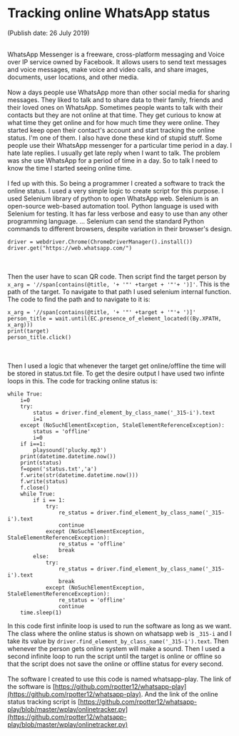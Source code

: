 # Tracking online WhatsApp status
(Publish date: 26 July 2019)<br><br>

WhatsApp Messenger is a freeware, cross-platform messaging and Voice over IP service owned by Facebook. It allows users to send text messages and voice messages, make voice and video calls, and share images, documents, user locations, and other media. 
<br><br>
Now a days people use WhatsApp more than other social media for sharing messages. They liked to talk and to share data to their family, friends and their loved ones on WhatsApp. Sometimes people wants to talk with their contacts but they are not online at that time. They get curious to know at what time they get online and for how much time they were online. They started keep open their contact's account and start tracking the online status. I'm one of them. I also have done these kind of stupid stuff. Some people use their WhatsApp messenger for a particular time period in a day. I hate late replies. I usually get late reply when I want to talk. The problem was she use WhatsApp for a period of time in a day. So to talk I need to know the time I started seeing online time.
<br><br>
I fed up with this. So being a programmer I created a software to track the online status. I used a very simple logic to create script for this purpose. I used Selenium library of python to open WhatsApp web. Selenium is an open-source web-based automation tool. Python language is used with Selenium for testing. It has far less verbose and easy to use than any other programming language. ... Selenium can send the standard Python commands to different browsers, despite variation in their browser's design. 
```
driver = webdriver.Chrome(ChromeDriverManager().install())
driver.get("https://web.whatsapp.com/")
```
<br><br>
Then the user have to scan QR code. Then script find the target person by `x_arg = '//span[contains(@title, '+ '"' +target + '"'+ ')]'`. This is the path of the target. To navigate to that path I used selenium internal function. The code to find the path and to navigate to it is: 
```
x_arg = '//span[contains(@title, '+ '"' +target + '"'+ ')]'
person_title = wait.until(EC.presence_of_element_located((By.XPATH, x_arg)))
print(target)
person_title.click()
```
<br><br>
Then I used a logic that whenever the target get online/offline the time will be stored in status.txt file. To get the desire output I have used two infinte loops in this. The code for tracking online status is:
```
while True:
	i=0
	try:
		status = driver.find_element_by_class_name('_315-i').text
		i=1
	except (NoSuchElementException, StaleElementReferenceException):
		status = 'offline'
		i=0
	if i==1:
		playsound('plucky.mp3')
	print(datetime.datetime.now())
	print(status)
	f=open('status.txt','a')
	f.write(str(datetime.datetime.now()))
	f.write(status)
	f.close()
	while True:
		if i == 1:
			try:
				re_status = driver.find_element_by_class_name('_315-i').text
				continue
			except (NoSuchElementException, StaleElementReferenceException):
				re_status = 'offline'
				break
		else:
			try:
				re_status = driver.find_element_by_class_name('_315-i').text
				break
			except (NoSuchElementException, StaleElementReferenceException):
				re_status = 'offline'
				continue
	time.sleep(1)
```
In this code first infinite loop is used to run the software as long as we want. The class where the online status is shown on whatsapp web is `_315-i` and I take its value by `driver.find_element_by_class_name('_315-i').text`. Then whenever the person gets online system will make a sound. Then I used a second infinite loop to run the script until the target is online or offline so that the script does not save the online or offline status for every second.
<br><br>
The software I created to use this code is named whatsapp-play. The link of the software is [https://github.com/rpotter12/whatsapp-play](https://github.com/rpotter12/whatsapp-play). And the link of the online status tracking script is [https://github.com/rpotter12/whatsapp-play/blob/master/wplay/onlinetracker.py](https://github.com/rpotter12/whatsapp-play/blob/master/wplay/onlinetracker.py)